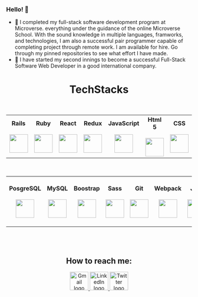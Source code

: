 ### Hello! 👋


- 🌱 I completed my full-stack software development program at Microverse. everything under the 
     guidance of the online Microverse School. With the sound knowledge in multiple languages, framworks, and technologies, I am also a successful pair programmer capable of completing project through remote work. I am available for hire. Go through my pinned repositories to see what effort I have made.
- 👯 I have started my second innings to become a successful Full-Stack Software Web Developer in a 
     good international company. 

### <h1 align="center">TechStacks</h1>
<br>
<table align="center">
  <tbody>
    <tr valign="center">
      <td width="120px" align="center">
        <span><strong>Rails</strong></span><br><br>
        <img height="50px" src="https://cdn.svgporn.com/logos/rails.svg">
      </td>
      <td width="120px" align="center">
        <span><strong>Ruby</strong></span><br><br>
        <img height="50px" src="https://cdn.svgporn.com/logos/ruby.svg">
      </td>
      <td width="120px" align="center">
        <span><strong>React</strong></span><br><br>
        <img height="50px" src="https://cdn.svgporn.com/logos/react.svg">
      </td>
      <td width="120px" align="center">
        <span><strong>Redux</strong></span><br><br>
        <img height="50px" src="https://cdn.svgporn.com/logos/redux.svg">
      </td>
      <td width="120px" align="center">
        <span><strong>JavaScript</strong></span><br><br>
        <img height="50px" src="https://cdn.cdnlogo.com/logos/j/33/javascript.svg">
      </td>
      <td width="120px" align="center">
        <span><strong>Html 5</strong></span><br><br>
        <img height="50px" src="https://cdn.svgporn.com/logos/html-5.svg">
      </td>
      <td width="120px" align="center">
        <span><strong>CSS</strong></span><br><br>
        <img height="50px" src="https://cdn.svgporn.com/logos/css-3.svg">
      </td>
   </tr>
  </tbody>
 </table>
 <br>
 <table align="center">
   <tbody>
   <tr valign="center">
      <td width="120px" align="center">
        <span><strong>PosgreSQL</strong></span><br><br>
        <img height="50px" src="https://cdn.svgporn.com/logos/postgresql.svg">
      </td>
      <td width="120px" align="center">
        <span><strong>MySQL</strong></span><br><br>
        <img height="50px" src="https://cdn.svgporn.com/logos/mysql.svg">
      </td>
      <td width="120px" align="center">
        <span><strong>Boostrap</strong></span><br><br>
        <img height="50px" src="https://cdn.cdnlogo.com/logos/b/50/bootstrap.svg">
      </td>
      <td width="120px" align="center">
        <span><strong>Sass</strong></span><br><br>
        <img height="50px" src="https://cdn.cdnlogo.com/logos/s/90/sass.svg">
      </td>
      <td width="120px" align="center">
        <span><strong>Git</strong></span><br><br>
        <img height="50px" src="https://cdn.svgporn.com/logos/git-icon.svg">
      </td>
      <td width="120px" align="center">
        <span><strong>Webpack</strong></span><br><br>
        <img height="50px" src="https://cdn.svgporn.com/logos/webpack.svg">
      </td>
      <td width="120px" align="center">
        <span><strong>Jest</strong></span><br><br>
        <img height="50px" src="https://cdn.svgporn.com/logos/jest.svg">
      </td>
      <td width="120px" align="center">
        <span><strong>React Testing Library</strong></span><br><br>
        <img height="50px" src="https://cdn.svgporn.com/logos/testing-library.svg">
      </td>
    </tr>
  </tbody>
</table>
<br>
<br>
   
 ### <h2 align="center">How to reach me:</h2>

 <div id="badges" align="center">
   <a href="https://www.google.com/in/tghosh25@gmail.com/">
    <img height="50px" src="https://assets.dryicons.com/uploads/icon/preview/9649/small_1x_22e55292-4cce-4da2-aaa0-01a4f4da2ed4.png" alt="Gmail logo"/>
  </a>
  <a href="https://www.linkedin.com/in/tanusrighosh/">
    <img height="50px" src="https://assets.dryicons.com/uploads/icon/preview/6904/small_1x_15d39206-630e-4d41-8e28-b353f7d8baaf.png" alt="LinkedIn logo"/>
  </a>
  <a href="https://twitter.com/chuaghosh25">
    <img height="50px" src="https://assets.dryicons.com/uploads/icon/preview/6907/small_1x_d82107b3-00a5-4d57-a962-aa1fe5b421a9.png" alt="Twitter logo"/>
  </a>
</div>  
   
<!-- - 👯 My Portfolio :https://chuaindia.github.io/My-Portfolio/
- 👯 My Resume :https://docs.google.com/document/d/1r36DiQ6cQczTva092voLQtGhna7WGZPcami9GCSYoag/edit?usp=sharing
   
- 📫 How to reach me: 

    **E-mail**: tghosh25@gmail.com
    
    **GitHub**: https://github.com/chuaindia
    
    **Twitter**: https://twitter.com/chuaghosh25
    
    **LinkedIn**: https://www.linkedin.com/in/tanusrighosh
     -->
    
 
